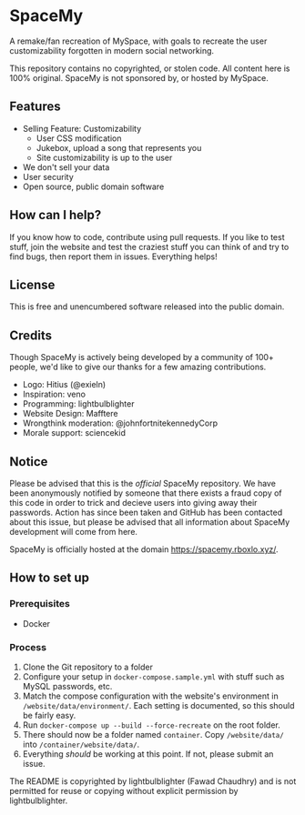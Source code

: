 # SpaceMy
A remake/fan recreation of MySpace, with goals to recreate the user customizability forgotten in modern social networking.

This repository contains no copyrighted, or stolen code. All content here is 100% original. SpaceMy is not sponsored by, or hosted by MySpace.

## Features
- Selling Feature: Customizability
    - User CSS modification
    - Jukebox, upload a song that represents you
    - Site customizability is up to the user
- We don't sell your data
- User security
- Open source, public domain software

## How can I help?
If you know how to code, contribute using pull requests. If you like to test stuff, join the website and test the craziest stuff you can think of and try to find bugs, then report them in issues. Everything helps!

## License
This is free and unencumbered software released into the public domain.

## Credits
Though SpaceMy is actively being developed by a community of 100+ people, we'd like to give our thanks for a few amazing contributions.

- Logo: Hitius (@exieln)
- Inspiration: veno
- Programming: lightbulblighter
- Website Design: Mafftere
- Wrongthink moderation: @johnfortnitekennedyCorp
- Morale support: sciencekid

## Notice
Please be advised that this is the *official* SpaceMy repository. We have been anonymously notified by someone that there exists a fraud copy of this code in order to trick and decieve users into giving away their passwords. Action has since been taken and GitHub has been contacted about this issue, but please be advised that all information about SpaceMy development will come from here.

SpaceMy is officially hosted at the domain https://spacemy.rboxlo.xyz/.

## How to set up
### Prerequisites
- Docker

### Process
1. Clone the Git repository to a folder
2. Configure your setup in `docker-compose.sample.yml` with stuff such as MySQL passwords, etc.
3. Match the compose configuration with the website's environment in `/website/data/environment/`. Each setting is documented, so this should be fairly easy.
4. Run `docker-compose up --build --force-recreate` on the root folder.
5. There should now be a folder named `container`. Copy `/website/data/` into `/container/website/data/`.
6. Everything *should* be working at this point. If not, please submit an issue.

The README is copyrighted by lightbulblighter (Fawad Chaudhry) and is not permitted for reuse or copying without explicit permission by lightbulblighter.